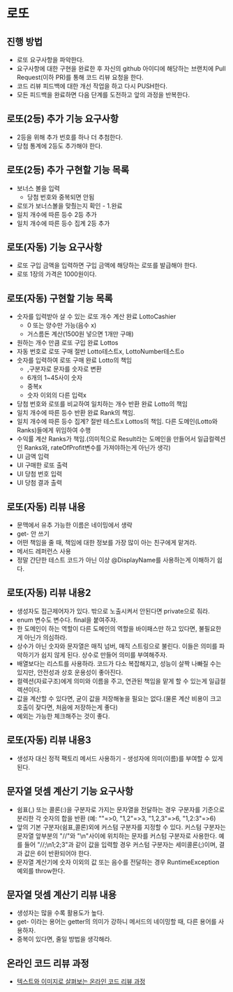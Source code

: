 # 로또
## 진행 방법
* 로또 요구사항을 파악한다.
* 요구사항에 대한 구현을 완료한 후 자신의 github 아이디에 해당하는 브랜치에 Pull Request(이하 PR)를 통해 코드 리뷰 요청을 한다.
* 코드 리뷰 피드백에 대한 개선 작업을 하고 다시 PUSH한다.
* 모든 피드백을 완료하면 다음 단계를 도전하고 앞의 과정을 반복한다.

## 로또(2등) 추가 기능 요구사항
* 2등을 위해 추가 번호를 하나 더 추첨한다.
* 당첨 통계에 2등도 추가해야 한다.

## 로또(2등) 추가 구현할 기능 목록
* 보너스 볼을 입력
  - 당첨 번호와 중복되면 안됨
* 로또가 보너스볼을 맞췄는지 확인 - 1.완료
* 일치 개수에 따른 등수 2등 추가
* 일치 개수에 따른 등수 집계 2등 추가

## 로또(자동) 기능 요구사항
* 로또 구입 금액을 입력하면 구입 금액에 해당하는 로또를 발급해야 한다.
* 로또 1장의 가격은 1000원이다.

## 로또(자동) 구현할 기능 목록
* 숫자를 입력받아 살 수 있는 로또 개수 계산           완료 LottoCashier
  - 0 또는 양수만 가능(음수 x)
  - 거스름돈 계산(1500원 넣으면 1개만 구매)
* 원하는 개수 만큼 로또 구입                       완료 Lottos
* 자동 번호로 로또 구매                            절반 Lotto테스트x, LottoNumber테스트o
* 숫자를 입력하여 로또 구매                        완료 Lotto의 책임
  - ,구분자로 문자를 숫자로 변환
  - 6개의 1~45사이 숫자
  - 중복x
  - 숫자 이외의 다른 입력x
* 당첨 번호와 로또를 비교하여 일치하는 개수 반환      완료 Lotto의 책임
* 일치 개수에 따른 등수 반환                       완료 Rank의 책임.
* 일치 개수에 따른 등수 집계?                      절반 테스트x Lottos의 책임. 다른 도메인(Lotto와 Ranks)들에게 위임하여 수행
* 수익률 계산                                    Ranks가 책임.(의미적으로 Result라는 도메인을 만들어서 일급컬렉션인 Ranks와, rateOfProfit변수를 가져야하는게 아닌가 생각)
* UI 금액 입력
* UI 구매한 로또 출력
* UI 당첨 번호 입력
* UI 당첨 결과 출력

## 로또(자동) 리뷰 내용
* 문맥에서 유추 가능한 이름은 네이밍에서 생략
* get- 안 쓰기
* 어떤 책임을 줄 때, 책임에 대한 정보를 가장 많이 아는 친구에게 맡겨라.
* 메서드 레퍼런스 사용
* 정말 간단한 테스트 코드가 아닌 이상 @DisplayName를 사용하는게 이해하기 쉽다.
## 로또(자동) 리뷰 내용2
* 생성자도 접근제어자가 있다. 밖으로 노출시켜서 안된다면 private으로 줘라.
* enum 변수도 변수다. final을 붙여주자.
* 한 도메인이 하는 역할이 다른 도메인의 역할을 바이패스만 하고 있다면, 불필요한게 아닌가 의심하라.
* 상수가 아닌 숫자와 문자열은 매직 넘버, 매직 스트링으로 불린다. 이들은 의미를 파악하기가 쉽지 않게 된다. 상수로 만들어 의미를 부여해주자.
* 배열보다는 리스트를 사용하라. 코드가 다소 복잡해지고, 성능이 살짝 나빠질 수는 있지만, 안전성과 상호 운용성이 좋아진다.
* 컬렉션(자료구조)에게 의미와 이름을 주고, 연관된 책임을 맡게 할 수 있는게 일급컬렉션이다.
* 값을 계산할 수 있다면, 굳이 값을 저장해놓을 필요는 없다.(물론 계산 비용이 크고 호출이 잦다면, 처음에 저장하는게 좋다)
* 예외는 가능한 체크해주는 것이 좋다.
## 로또(자동) 리뷰 내용3
* 생성자 대신 정적 팩토리 메서드 사용하기 - 생성자에 의미(이름)를 부여할 수 있게 된다.


## 문자열 덧셈 계산기 기능 요구사항
* 쉼표(,) 또는 콜론(:)을 구분자로 가지는 문자열을 전달하는 경우 구분자를 기준으로 분리한 각 숫자의 합을 반환 (예: ""=>0, "1,2"=>3, "1,2,3"=>6, "1,2:3"=>6)
* 앞의 기본 구분자(쉼표,콜론)외에 커스텀 구분자를 지정할 수 있다. 커스텀 구분자는 문자열 앞부분의 "//"와 "\n"사이에 위치하는 문자를 커스텀 구분자로 사용한다. 예를 들어 "//;\n1;2;3"과 같이 값을 입력할 경우 커스텀 구분자는 세미콜론(;)이며, 결과 값은 6이 반환되어야 한다.
* 문자열 계산기에 숫자 이외의 값 또는 음수를 전달하는 경우 RuntimeException 예외를 throw한다.

## 문자열 덧셈 계산기 리뷰 내용
* 생성자는 많을 수록 활용도가 높다.
* get- 이라는 용어는 getter의 의미가 강하니 메서드의 네이밍할 때, 다른 용어를 사용하자.
* 중복이 있다면, 줄일 방법을 생각해라.

## 온라인 코드 리뷰 과정
* [텍스트와 이미지로 살펴보는 온라인 코드 리뷰 과정](https://github.com/next-step/nextstep-docs/tree/master/codereview)